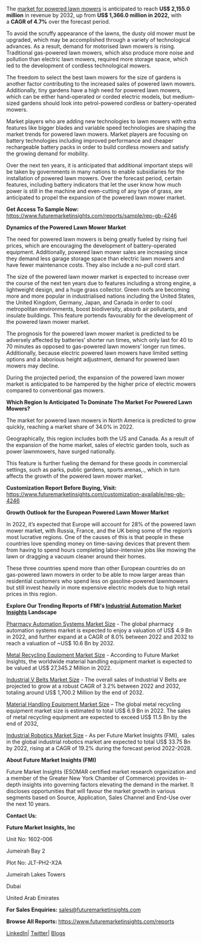 The <a class="trackedUrl" href="http://url.whate.ch/1f1gg" target="_blank" rel="noopener sponsored" data-href="https://www.futuremarketinsights.com/reports/powered-lawn-mowers-market">market for powered lawn mowers</a> is anticipated to reach <strong>US$ 2,155.0 million</strong> in revenue by 2032, up from <strong>US$ 1,366.0 million in 2022,</strong> with a <strong>CAGR of 4.7%</strong> over the forecast period.

To avoid the scruffy appearance of the lawns, the dusty old mower must be upgraded, which may be accomplished through a variety of technological advances. As a result, demand for motorised lawn mowers is rising. Traditional gas-powered lawn mowers, which also produce more noise and pollution than electric lawn mowers, required more storage space, which led to the development of cordless technological mowers.

The freedom to select the best lawn mowers for the size of gardens is another factor contributing to the increased sales of powered lawn mowers. Additionally, tiny gardens have a high need for powered lawn mowers, which can be either hand-operated or corded electric models, but medium-sized gardens should look into petrol-powered cordless or battery-operated mowers.

Market players who are adding new technologies to lawn mowers with extra features like bigger blades and variable speed technologies are shaping the market trends for powered lawn mowers. Market players are focusing on battery technologies including improved performance and cheaper rechargeable battery packs in order to build cordless mowers and satisfy the growing demand for mobility.

Over the next ten years, it is anticipated that additional important steps will be taken by governments in many nations to enable subsidiaries for the installation of powered lawn mowers. Over the forecast period, certain features, including battery indicators that let the user know how much power is still in the machine and even-cutting of any type of grass, are anticipated to propel the expansion of the powered lawn mower market.

<strong>Get Access To Sample Now:</strong> <a href="https://www.futuremarketinsights.com/reports/sample/rep-gb-4246">https://www.futuremarketinsights.com/reports/sample/rep-gb-4246</a>

<strong>Dynamics of the Powered Lawn Mower Market</strong>

The need for powered lawn mowers is being greatly fueled by rising fuel prices, which are encouraging the development of battery-operated equipment. Additionally, powered lawn mower sales are increasing since they demand less garage storage space than electric lawn mowers and have fewer maintenance costs. They also include a no-pull cord start.

The size of the powered lawn mower market is expected to increase over the course of the next ten years due to features including a strong engine, a lightweight design, and a huge grass collector. Green roofs are becoming more and more popular in industrialised nations including the United States, the United Kingdom, Germany, Japan, and Canada in order to cool metropolitan environments, boost biodiversity, absorb air pollutants, and insulate buildings. This feature portends favourably for the development of the powered lawn mower market.

The prognosis for the powered lawn mower market is predicted to be adversely affected by batteries’ shorter run times, which only last for 40 to 70 minutes as opposed to gas-powered lawn mowers’ longer run times. Additionally, because electric powered lawn mowers have limited setting options and a laborious height adjustment, demand for powered lawn mowers may decline.

During the projected period, the expansion of the powered lawn mower market is anticipated to be hampered by the higher price of electric mowers compared to conventional gas mowers.

<strong>Which Region Is Anticipated To Dominate The Market For Powered Lawn Mowers?</strong>

The market for powered lawn mowers in North America is predicted to grow quickly, reaching a market share of 34.0% in 2022.

Geographically, this region includes both the US and Canada. As a result of the expansion of the home market, sales of electric garden tools, such as power lawnmowers, have surged nationally.

This feature is further fueling the demand for these goods in commercial settings, such as parks, public gardens, sports arenas,., which in turn affects the growth of the powered lawn mower market.

<strong>Customization Report Before Buying, Visit:</strong> <a href="https://www.futuremarketinsights.com/customization-available/rep-gb-4246">https://www.futuremarketinsights.com/customization-available/rep-gb-4246</a>

<strong>Growth Outlook for the European Powered Lawn Mower Market</strong>

In 2022, it’s expected that Europe will account for 28% of the powered lawn mower market, with Russia, France, and the UK being some of the region’s most lucrative regions. One of the causes of this is that people in these countries love spending money on time-saving devices that prevent them from having to spend hours completing labor-intensive jobs like mowing the lawn or dragging a vacuum cleaner around their homes.

These three countries spend more than other European countries do on gas-powered lawn mowers in order to be able to mow larger areas than residential customers who spend less on gasoline-powered lawnmowers but still invest heavily in more expensive electric models due to high retail prices in this region.

<strong>Explore Our Trending Reports of FMI's <a href="https://www.futuremarketinsights.com/category/industrial-automation">Industrial Automation Market Insights</a> Landscape</strong>

<a href="https://www.futuremarketinsights.com/reports/global-pharmacy-automation-system-market">Pharmacy Automation Systems Market Size</a> - The global pharmacy automation systems market is expected to enjoy a valuation of US$ 4.9 Bn in 2022, and further expand at a CAGR of 8.0% between 2022 and 2032 to reach a valuation of ~US$ 10.6 Bn by 2032.

<a href="https://www.futuremarketinsights.com/reports/metal-recycling-equipment-market">Metal Recycling Equipment Market Size</a> - According to Future Market Insights, the worldwide material handling equipment market is expected to be valued at US$ 27,345.2 Million in 2022.

<a href="https://www.futuremarketinsights.com/reports/industrial-variable-speed-belts-market">Industrial V Belts Market Size</a> - The overall sales of Industrial V Belts are projected to grow at a robust CAGR of 3.2% between 2022 and 2032, totaling around US$ 1,700.2 Million by the end of 2032.

<a href="https://www.futuremarketinsights.com/reports/material-handling-equipment-market">Material Handling Equipment Market Size</a> – The global metal recycling equipment market size is estimated to total US$ 6.9 Bn in 2022. The sales of metal recycling equipment are expected to exceed US$ 11.5 Bn by the end of 2032,

<a href="https://www.futuremarketinsights.com/reports/industrial-robotics-market">Industrial Robotics Market Size</a> - As per Future Market Insights (FMI),  sales in the global industrial robotics market are expected to total US$ 33.75 Bn by 2022, rising at a CAGR of 19.2% during the forecast period 2022-2028.

<strong>About Future Market Insights (FMI)</strong>

Future Market Insights (ESOMAR certified market research organization and a member of the Greater New York Chamber of Commerce) provides in-depth insights into governing factors elevating the demand in the market. It discloses opportunities that will favour the market growth in various segments based on Source, Application, Sales Channel and End-Use over the next 10 years.

<strong>Contact Us:</strong>

<strong>Future Market Insights, Inc</strong>

Unit No: 1602-006

Jumeirah Bay 2

Plot No: JLT-PH2-X2A

Jumeirah Lakes Towers

Dubai

United Arab Emirates

<strong>For Sales Enquiries:</strong> <a href="mailto:sales@futuremarketinsights.com">sales@futuremarketinsights.com</a>

<strong>Browse All Reports: </strong><a href="https://www.futuremarketinsights.com/reports">https://www.futuremarketinsights.com/reports</a>

<a href="https://www.linkedin.com/company/future-market-insights/">LinkedIn</a>| <a href="https://twitter.com/FMI_Research">Twitter</a>| <a href="https://www.futuremarketinsights.com/blogs">Blogs</a>

